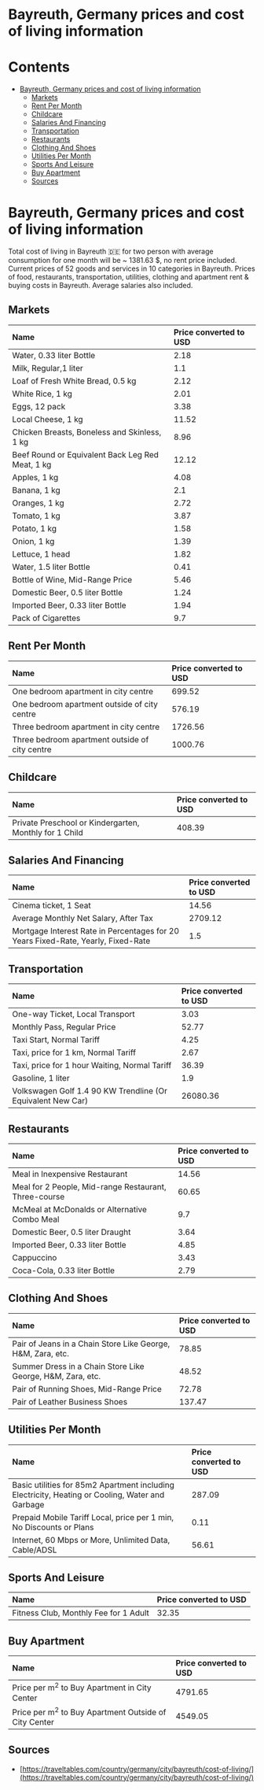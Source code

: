 
Bayreuth, Germany prices and cost of living information
=======================================================

Contents
========

* [Bayreuth, Germany prices and cost of living information](#bayreuth-germany-prices-and-cost-of-living-information)
	* [Markets](#markets)
	* [Rent Per Month](#rent-per-month)
	* [Childcare](#childcare)
	* [Salaries And Financing](#salaries-and-financing)
	* [Transportation](#transportation)
	* [Restaurants](#restaurants)
	* [Clothing And Shoes](#clothing-and-shoes)
	* [Utilities Per Month](#utilities-per-month)
	* [Sports And Leisure](#sports-and-leisure)
	* [Buy Apartment](#buy-apartment)
	* [Sources](#sources)

# Bayreuth, Germany prices and cost of living information


Total cost of living in Bayreuth 🇩🇪 for two person with average consumption for one month will be ~ 1381.63 $, no rent 
price included. Current prices of 52 goods and services in 10 categories  in Bayreuth. Prices of food, restaurants, 
transportation, utilities, clothing and apartment rent & buying costs in Bayreuth. Average salaries also included.
## Markets

|Name|Price converted to USD|
| :--- | :--- |
|Water, 0.33 liter Bottle|2.18|
|Milk, Regular,1 liter|1.1|
|Loaf of Fresh White Bread, 0.5 kg|2.12|
|White Rice, 1 kg|2.01|
|Eggs, 12 pack|3.38|
|Local Cheese, 1 kg|11.52|
|Chicken Breasts, Boneless and Skinless, 1 kg|8.96|
|Beef Round or Equivalent Back Leg Red Meat, 1 kg |12.12|
|Apples, 1 kg|4.08|
|Banana, 1 kg|2.1|
|Oranges, 1 kg|2.72|
|Tomato, 1 kg|3.87|
|Potato, 1 kg|1.58|
|Onion, 1 kg|1.39|
|Lettuce, 1 head|1.82|
|Water, 1.5 liter Bottle|0.41|
|Bottle of Wine, Mid-Range Price|5.46|
|Domestic Beer, 0.5 liter Bottle|1.24|
|Imported Beer, 0.33 liter Bottle|1.94|
|Pack of Cigarettes|9.7|
  

## Rent Per Month

|Name|Price converted to USD|
| :--- | :--- |
|One bedroom apartment in city centre|699.52|
|One bedroom apartment outside of city centre|576.19|
|Three bedroom apartment in city centre|1726.56|
|Three bedroom apartment outside of city centre|1000.76|
  

## Childcare

|Name|Price converted to USD|
| :--- | :--- |
|Private Preschool or Kindergarten, Monthly for 1 Child|408.39|
  

## Salaries And Financing

|Name|Price converted to USD|
| :--- | :--- |
|Cinema ticket, 1 Seat|14.56|
|Average Monthly Net Salary, After Tax|2709.12|
|Mortgage Interest Rate in Percentages for 20 Years Fixed-Rate, Yearly, Fixed-Rate|1.5|
  

## Transportation

|Name|Price converted to USD|
| :--- | :--- |
|One-way Ticket, Local Transport|3.03|
|Monthly Pass, Regular Price|52.77|
|Taxi Start, Normal Tariff|4.25|
|Taxi, price for 1 km, Normal Tariff|2.67|
|Taxi, price for 1 hour Waiting, Normal Tariff|36.39|
|Gasoline, 1 liter|1.9|
|Volkswagen Golf 1.4 90 KW Trendline (Or Equivalent New Car)|26080.36|
  

## Restaurants

|Name|Price converted to USD|
| :--- | :--- |
|Meal in Inexpensive Restaurant|14.56|
|Meal for 2 People, Mid-range Restaurant, Three-course|60.65|
|McMeal at McDonalds or Alternative Combo Meal|9.7|
|Domestic Beer, 0.5 liter Draught|3.64|
|Imported Beer, 0.33 liter Bottle|4.85|
|Cappuccino|3.43|
|Coca-Cola, 0.33 liter Bottle|2.79|
  

## Clothing And Shoes

|Name|Price converted to USD|
| :--- | :--- |
|Pair of Jeans in a Chain Store Like George, H&M, Zara, etc.|78.85|
|Summer Dress in a Chain Store Like George, H&M, Zara, etc.|48.52|
|Pair of Running Shoes, Mid-Range Price|72.78|
|Pair of Leather Business Shoes|137.47|
  

## Utilities Per Month

|Name|Price converted to USD|
| :--- | :--- |
|Basic utilities for 85m2 Apartment including Electricity, Heating or Cooling, Water and Garbage|287.09|
|Prepaid Mobile Tariff Local, price per 1 min, No Discounts or Plans|0.11|
|Internet, 60 Mbps or More, Unlimited Data, Cable/ADSL|56.61|
  

## Sports And Leisure

|Name|Price converted to USD|
| :--- | :--- |
|Fitness Club, Monthly Fee for 1 Adult|32.35|
  

## Buy Apartment

|Name|Price converted to USD|
| :--- | :--- |
|Price per m<sup>2</sup> to Buy Apartment in City Center|4791.65|
|Price per m<sup>2</sup> to Buy Apartment Outside of City Center|4549.05|
  

## Sources

- [https://traveltables.com/country/germany/city/bayreuth/cost-of-living/](https://traveltables.com/country/germany/city/bayreuth/cost-of-living/)
